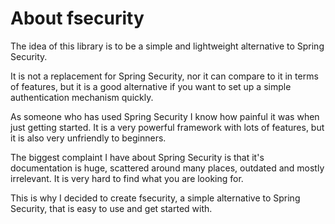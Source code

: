 # About fsecurity

The idea of this library is to be a simple and lightweight alternative to Spring Security.

It is not a replacement for Spring Security, nor it can compare to it in terms of features, but it is a good alternative
if you want to set up a simple authentication mechanism quickly.

As someone who has used Spring Security I know how painful it was when just getting started.
It is a very powerful framework with lots of features, but it is also very unfriendly to beginners.

The biggest complaint I have about Spring Security is that it's documentation is huge, scattered around many
places, outdated and mostly irrelevant. It is very hard to find what you are looking for.

This is why I decided to create fsecurity, a simple alternative to Spring Security, that is easy to use and get started with.
